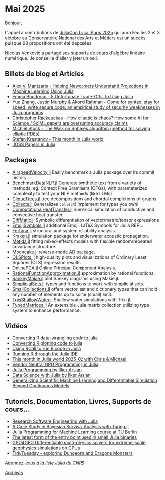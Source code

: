 # Mai 2025 

Bonjour,

L'appel à contributions de [JuliaCon Local Paris 2025](https://juliacon.org/local/paris2025/) qui aura lieu les 2 et 3 octobre au Conservatoire National des Arts et Métiers est un succès puisque 98 propositions ont été déposées. 

Nicolas Venkovic a partagé [ses supports de cours](https://venkovic.github.io/NLA-for-CS-and-IE) d'algèbre linéaire numérique. Je conseille d'aller y jeter un oeil.

## Billets de blog et Articles


- [Alex V. Mantzaris - Helping Newcomers Understand Projections in Machine Learning Using Julia](https://medium.com/@avmantzaris/helping-newcomers-understand-projections-in-machine-learning-using-julia-lang-64bfd00c81ad)
- [Emma Boudreau - 5 Unfortunate Trade-Offs To Using Julia](https://medium.com/chifi-media/5-unfortunate-trade-offs-to-using-julia-1b62ac7528ef)
- [Yue Zhang, Justin Murphy & Akond Rahman - Come for syntax, stay for speed, write secure code: an empirical study of security weaknesses in Julia programs](https://link.springer.com/article/10.1007/s10664-024-10606-w)
- [Christopher Rackauckas - How chaotic is chaos? How some AI for Science / SciML papers are overstating accuracy claims](https://www.stochasticlifestyle.com/how-chaotic-is-chaos-how-some-ai-for-science-sciml-papers-are-overstating-accuracy-claims/)
- [Michiel Stock - The Walk on Spheres algorithm (method for solving elliptic PDEs)](https://michielstock.github.io/posts/2025/WoS/)
- [Stefan Krastanov - This month in Julia world](https://discourse.julialang.org/c/community/news/66)
- [JOSS Papers in Julia](https://joss.theoj.org/papers/in/Julia)

## Packages

- [AirspeedVelocity.jl](https://github.com/MilesCranmer/AirspeedVelocity.jl) Easily benchmark a Julia package over its commit history.
- [BenchmarkDataNLP.jl](https://github.com/mantzaris/BenchmarkDataNLP.jl) Generate synthetic text from a variety of methods, eg. Context Free Grammars (CFGs), with parameterized complexity to test your NLP methods (like LLMs)
- [CliqueTrees.jl](https://github.com/AlgebraicJulia/CliqueTrees.jl) tree decompositions and chordal completions of graphs.
- [Collects.jl](https://github.com/JuliaCollections/Collects.jl) Generalizes `collect`! Implement for types you own!
- [ComputationalHeatTransfer.jl](https://github.com/JuliaIBPM/ComputationalHeatTransfer.jl) numerical simulation of conductive and convective heat transfer.
- [DiffMatic.jl](https://github.com/asterycs/DiffMatic.jl) Symbolic differentiation of vector/matrix/tensor expressions
- [EmojiSymbols.jl](https://github.com/wookay/EmojiSymbols.jl) additional Emoji, LaTeX Symbols for Julia REPL.
- [Fortuna.jl](https://github.com/AkchurinDA/Fortuna.jl) structural and system reliability analysis.
- [Kraken.jl](https://github.com/vardister/Kraken.jl) simulation package for underwater acoustic propagation.
- [Metida.jl](https://github.com/PharmCat/Metida.jl) fitting mixed-effects models with flexible random/repeated covariance structure.
- [Mooncake.jl](https://github.com/chalk-lab/Mooncake.jl) reverse-mode AD package.
- [OLSPlots.jl](https://github.com/technocrat/OLSPlots.jl) high-quality plots and visualizations of Ordinary Least Squares (OLS) regression results.
- [OnlinePCA.jl](https://github.com/rikenbit/OnlinePCA.jl) Online Principal Component Analysis.
- [RationalFunctionApproximation.jl](https://github.com/complexvariables/RationalFunctionApproximation.jl) approximation by rational functions.
- [SankeyMakie.jl](https://github.com/MakieOrg/SankeyMakie.jl) plot Sankey diagrams using Makie.jl.
- [SimplicialSets.jl](https://github.com/matthias314/SimplicialSets.jl) types and functions to work with simplicial sets. 
- [SmallCollections.jl](https://github.com/matthias314/SmallCollections.jl) offers vector, set and dictionary types that can hold any number of elements up to some (small) limit.
- [TrixiShallowWater.jl](https://github.com/trixi-framework/TrixiShallowWater.jl) Shallow water simulations with Trixi.jl.
- [TypedMatrices.jl](https://github.com/TypedMatrices/TypedMatrices.jl) An extensible Julia matrix collection utilizing type system to enhance performance.


## Vidéos
 
- [Converting R data-wrangling code to julia](https://youtu.be/bw-N1lrDeHI?si=ntfwZrgZzj31PiYq)
- [Converting R plotting code to julia](https://youtu.be/ZWmm8N1MSqc?si=gSc1NCZpiNcH4QYy)
- [Using RCall to run R code in Julia](https://youtu.be/-2dqum5inEM?si=hW4FaHznzlImoQGK)
- [Running R through the Julia IDE](https://youtu.be/xhvbJtDXFlE?si=SfL8Jrn4QHNalkQO)
- [This month in Julia world 2025-02 with Chris & Michael](https://youtu.be/17aNGIoSp5M?si=v9GkDGZr3uR53sGj)
- [Vendor Neutral GPU Programming in Julia](https://youtu.be/QvlBmh1t9I4?si=pDr_UQDJ_WYDKVo7)
- [Julia Programming by İlker Arslan](https://www.youtube.com/playlist?list=PL6n26MWfs5g5EQ31IqJhSV-T_HeucoByX)
- [Data Science with Julia by İlker Arslan](https://www.youtube.com/playlist?list=PL6n26MWfs5g5abtXb6CbooyZ1q_rwWWPS)
- [Generalizing Scientific Machine Learning and Differentiable Simulation Beyond Continuous Models](https://youtu.be/z5y9Hegasco?si=QbvNrzWC14Kg7FmA)


## Tutoriels, Documentation, Livres, Supports de cours...

- [Research Software Engineering with Julia](https://vchuravy.dev/rse-course/)
- [A Case Study in Bayesian Survival Analysis with Turing.jl](https://github.com/TuringLang/Turing-Workshop/tree/sunxd/KI_method_week/2025-Karolinska-Institutet)
- [Julia Programming for Machine Learning course at TU Berlin](https://github.com/adrhill/julia-ml-course)
- [The latest form of the entry point used in small Julia binaries](https://discourse.julialang.org/t/how-to-use-juliac-jl/123024/21?u=jbytecode)
- [GPU4GEO Differentiable multi-physics solvers for extreme-scale geophysics simulations on GPUs](https://gpu4geo.org/software/)
- [TidyTuesday - exploring Dungeons and Dragons Monsters](https://github.com/rfordatascience/tidytuesday/tree/main/data/2025/2025-05-27)

[*Abonnez-vous à la liste Julia du CNRS*](https://listes.services.cnrs.fr/wws/subscribe/julia)

[*Archives*](https://pnavaro.github.io/NouvellesJulia)
